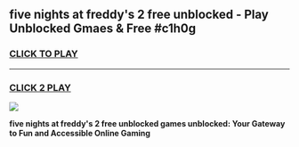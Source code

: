 
## five nights at freddy's 2 free unblocked - Play Unblocked Gmaes & Free #c1h0g
<h3>
<a href="https://news.freeplayer.one?title=five_nights_at_freddy's_2_free_unblocked&ref=27F">CLICK TO PLAY</a></h3>
<hr>

<h3>
<a href="https://news.freeplayer.one?title=five_nights_at_freddy's_2_free_unblocked&ref=27F">CLICK 2 PLAY</a>
  
</h3>

<a href="https://news.freeplayer.one?title=five_nights_at_freddy's_2_free_unblocked&ref=27F/"><img src="https://clearcache.store/games.png"></a>


**five nights at freddy's 2 free unblocked games unblocked: Your Gateway to Fun and Accessible Online Gaming**
